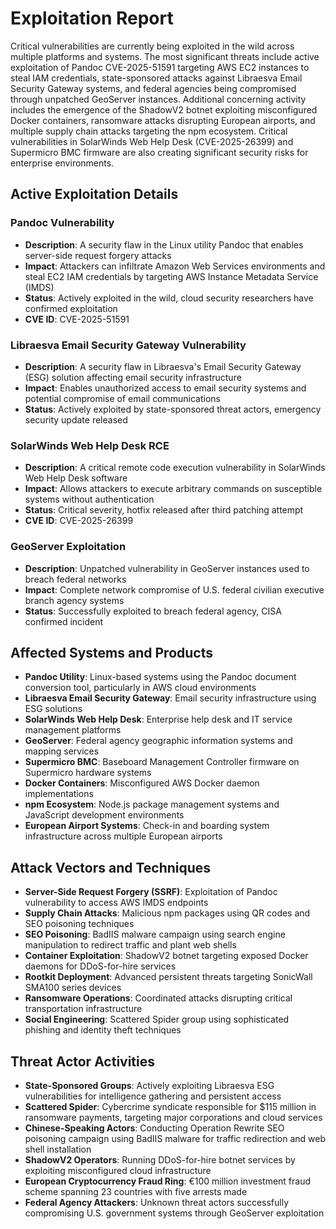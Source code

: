# Exploitation Report

Critical vulnerabilities are currently being exploited in the wild across multiple platforms and systems. The most significant threats include active exploitation of Pandoc CVE-2025-51591 targeting AWS EC2 instances to steal IAM credentials, state-sponsored attacks against Libraesva Email Security Gateway systems, and federal agencies being compromised through unpatched GeoServer instances. Additional concerning activity includes the emergence of the ShadowV2 botnet exploiting misconfigured Docker containers, ransomware attacks disrupting European airports, and multiple supply chain attacks targeting the npm ecosystem. Critical vulnerabilities in SolarWinds Web Help Desk (CVE-2025-26399) and Supermicro BMC firmware are also creating significant security risks for enterprise environments.

## Active Exploitation Details

### Pandoc Vulnerability
- **Description**: A security flaw in the Linux utility Pandoc that enables server-side request forgery attacks
- **Impact**: Attackers can infiltrate Amazon Web Services environments and steal EC2 IAM credentials by targeting AWS Instance Metadata Service (IMDS)
- **Status**: Actively exploited in the wild, cloud security researchers have confirmed exploitation
- **CVE ID**: CVE-2025-51591

### Libraesva Email Security Gateway Vulnerability
- **Description**: A security flaw in Libraesva's Email Security Gateway (ESG) solution affecting email security infrastructure
- **Impact**: Enables unauthorized access to email security systems and potential compromise of email communications
- **Status**: Actively exploited by state-sponsored threat actors, emergency security update released

### SolarWinds Web Help Desk RCE
- **Description**: A critical remote code execution vulnerability in SolarWinds Web Help Desk software
- **Impact**: Allows attackers to execute arbitrary commands on susceptible systems without authentication
- **Status**: Critical severity, hotfix released after third patching attempt
- **CVE ID**: CVE-2025-26399

### GeoServer Exploitation
- **Description**: Unpatched vulnerability in GeoServer instances used to breach federal networks
- **Impact**: Complete network compromise of U.S. federal civilian executive branch agency systems
- **Status**: Successfully exploited to breach federal agency, CISA confirmed incident

## Affected Systems and Products

- **Pandoc Utility**: Linux-based systems using the Pandoc document conversion tool, particularly in AWS cloud environments
- **Libraesva Email Security Gateway**: Email security infrastructure using ESG solutions
- **SolarWinds Web Help Desk**: Enterprise help desk and IT service management platforms
- **GeoServer**: Federal agency geographic information systems and mapping services
- **Supermicro BMC**: Baseboard Management Controller firmware on Supermicro hardware systems
- **Docker Containers**: Misconfigured AWS Docker daemon implementations
- **npm Ecosystem**: Node.js package management systems and JavaScript development environments
- **European Airport Systems**: Check-in and boarding system infrastructure across multiple European airports

## Attack Vectors and Techniques

- **Server-Side Request Forgery (SSRF)**: Exploitation of Pandoc vulnerability to access AWS IMDS endpoints
- **Supply Chain Attacks**: Malicious npm packages using QR codes and SEO poisoning techniques
- **SEO Poisoning**: BadIIS malware campaign using search engine manipulation to redirect traffic and plant web shells
- **Container Exploitation**: ShadowV2 botnet targeting exposed Docker daemons for DDoS-for-hire services
- **Rootkit Deployment**: Advanced persistent threats targeting SonicWall SMA100 series devices
- **Ransomware Operations**: Coordinated attacks disrupting critical transportation infrastructure
- **Social Engineering**: Scattered Spider group using sophisticated phishing and identity theft techniques

## Threat Actor Activities

- **State-Sponsored Groups**: Actively exploiting Libraesva ESG vulnerabilities for intelligence gathering and persistent access
- **Scattered Spider**: Cybercrime syndicate responsible for $115 million in ransomware payments, targeting major corporations and cloud services
- **Chinese-Speaking Actors**: Conducting Operation Rewrite SEO poisoning campaign using BadIIS malware for traffic redirection and web shell installation
- **ShadowV2 Operators**: Running DDoS-for-hire botnet services by exploiting misconfigured cloud infrastructure
- **European Cryptocurrency Fraud Ring**: €100 million investment fraud scheme spanning 23 countries with five arrests made
- **Federal Agency Attackers**: Unknown threat actors successfully compromising U.S. government systems through GeoServer exploitation